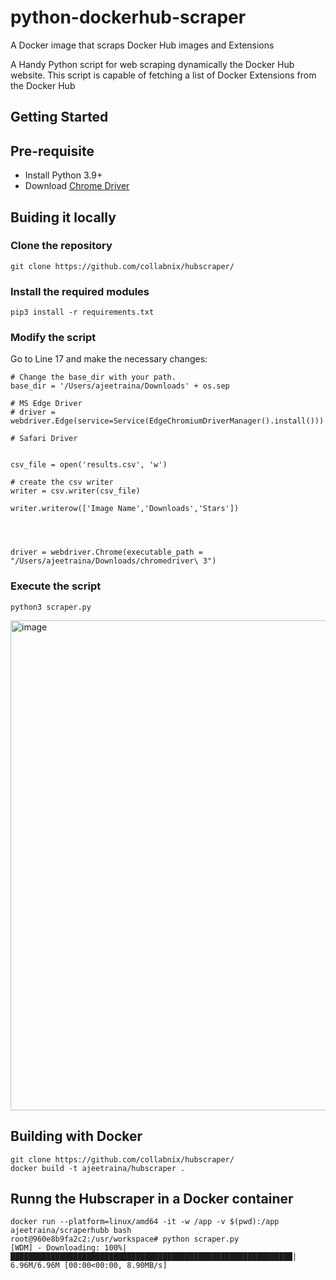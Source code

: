 # python-dockerhub-scraper
A Docker image that scraps Docker Hub images and Extensions

A Handy Python script for web scraping dynamically the Docker Hub website. 
This script is capable of fetching a list of Docker Extensions from the Docker Hub


## Getting Started

## Pre-requisite

- Install Python 3.9+
- Download [Chrome Driver](https://chromedriver.storage.googleapis.com/index.html?path=108.0.5359.71/)


## Buiding it locally

### Clone the repository

```
git clone https://github.com/collabnix/hubscraper/
```

### Install the required modules

```
pip3 install -r requirements.txt
```

### Modify the script

Go to Line 17 and make the necessary changes:

```
# Change the base_dir with your path.
base_dir = '/Users/ajeetraina/Downloads' + os.sep

# MS Edge Driver
# driver = webdriver.Edge(service=Service(EdgeChromiumDriverManager().install()))

# Safari Driver


csv_file = open('results.csv', 'w')

# create the csv writer
writer = csv.writer(csv_file)

writer.writerow(['Image Name','Downloads','Stars'])




driver = webdriver.Chrome(executable_path = "/Users/ajeetraina/Downloads/chromedriver\ 3")
```



### Execute the script

```
python3 scraper.py
```



<img width="784" alt="image" src="https://user-images.githubusercontent.com/34368930/205429792-03e64b91-72f0-4e9a-83d9-e0c34b850be4.png">


## Building with Docker


```
git clone https://github.com/collabnix/hubscraper/
docker build -t ajeetraina/hubscraper .
```

## Runng the Hubscraper in a Docker container

```
docker run --platform=linux/amd64 -it -w /app -v $(pwd):/app ajeetraina/scraperhubb bash
root@960e8b9fa2c2:/usr/workspace# python scraper.py 
[WDM] - Downloading: 100%|███████████████████████████████████████████████████████████████| 6.96M/6.96M [00:00<00:00, 8.90MB/s]
```



